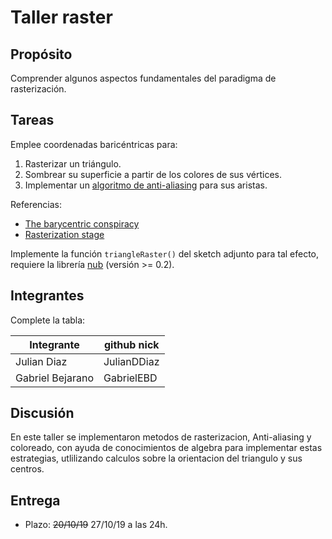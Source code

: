 # Taller raster

## Propósito

Comprender algunos aspectos fundamentales del paradigma de rasterización.

## Tareas

Emplee coordenadas baricéntricas para:

1. Rasterizar un triángulo.
2. Sombrear su superficie a partir de los colores de sus vértices.
3. Implementar un [algoritmo de anti-aliasing](https://www.scratchapixel.com/lessons/3d-basic-rendering/rasterization-practical-implementation/rasterization-practical-implementation) para sus aristas.

Referencias:

* [The barycentric conspiracy](https://fgiesen.wordpress.com/2013/02/06/the-barycentric-conspirac/)
* [Rasterization stage](https://www.scratchapixel.com/lessons/3d-basic-rendering/rasterization-practical-implementation/rasterization-stage)

Implemente la función ```triangleRaster()``` del sketch adjunto para tal efecto, requiere la librería [nub](https://github.com/visualcomputing/nub/releases) (versión >= 0.2).

## Integrantes

Complete la tabla:

|Integrante|github nick|
|-----------------|-------------|
|Julian Diaz|JulianDDiaz|
|Gabriel Bejarano|GabrielEBD|

## Discusión

En este taller se implementaron metodos de rasterizacion, Anti-aliasing y coloreado, con ayuda de conocimientos de algebra para implementar estas estrategias, utlilizando calculos sobre la orientacion del triangulo y sus centros.


## Entrega

* Plazo: ~~20/10/19~~ 27/10/19 a las 24h.
